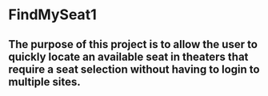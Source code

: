 # FindMySeat1

## The purpose of this project is to allow the user to quickly locate an available seat in theaters that require a seat selection without having to login to multiple sites.
